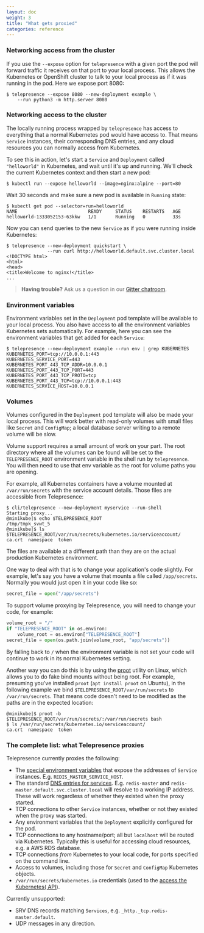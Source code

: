 ```yaml
---
layout: doc
weight: 3
title: "What gets proxied"
categories: reference
---
```


### Networking access from the cluster

If you use the `--expose` option for `telepresence` with a given port the pod will forward traffic it receives on that port to your local process.
This allows the Kubernetes or OpenShift cluster to talk to your local process as if it was running in the pod.
Here we expose port 8080:

```console
$ telepresence --expose 8080 --new-deployment example \
    --run python3 -m http.server 8080
```

### Networking access to the cluster

The locally running process wrapped by `telepresence` has access to everything that a normal Kubernetes pod would have access to.
That means `Service` instances, their corresponding DNS entries, and any cloud resources you can normally access from Kubernetes.

To see this in action, let's start a `Service` and `Deployment` called `"helloworld"` in Kubernetes, and wait until it's up and running.
We'll check the current Kubernetes context and then start a new pod:

```console
$ kubectl run --expose helloworld --image=nginx:alpine --port=80
```

Wait 30 seconds and make sure a new pod is available in `Running` state:

```console
$ kubectl get pod --selector=run=helloworld
NAME                          READY     STATUS    RESTARTS   AGE
helloworld-1333052153-63kkw   1/1       Running   0          33s
```

Now you can send queries to the new `Service` as if you were running inside Kubernetes:

```console
$ telepresence --new-deployment quickstart \
               --run curl http://helloworld.default.svc.cluster.local
<!DOCTYPE html>
<html>
<head>
<title>Welcome to nginx!</title>
...
```

> **Having trouble?** Ask us a question in our [Gitter chatroom](https://gitter.im/datawire/telepresence).

### Environment variables

Environment variables set in the `Deployment` pod template will be available to your local process.
You also have access to all the environment variables Kubernetes sets automatically.
For example, here you can see the environment variables that get added for each `Service`:

```console
$ telepresence --new-deployment example --run env | grep KUBERNETES
KUBERNETES_PORT=tcp://10.0.0.1:443
KUBERNETES_SERVICE_PORT=443
KUBERNETES_PORT_443_TCP_ADDR=10.0.0.1
KUBERNETES_PORT_443_TCP_PORT=443
KUBERNETES_PORT_443_TCP_PROTO=tcp
KUBERNETES_PORT_443_TCP=tcp://10.0.0.1:443
KUBERNETES_SERVICE_HOST=10.0.0.1
```

### Volumes

Volumes configured in the `Deployment` pod template will also be made your local process.
This will work better with read-only volumes with small files like `Secret` and `ConfigMap`; a local database server writing to a remote volume will be slow.

Volume support requires a small amount of work on your part.
The root directory where all the volumes can be found will be set to the `TELEPRESENCE_ROOT` environment variable in the shell run by `telepresence`.
You will then need to use that env variable as the root for volume paths you are opening.

For example, all Kubernetes containers have a volume mounted at `/var/run/secrets` with the service account details.
Those files are accessible from Telepresence:

```console
$ cli/telepresence --new-deployment myservice --run-shell
Starting proxy...
@minikube|$ echo $TELEPRESENCE_ROOT
/tmp/tmpk_svwt_5
@minikube|$ ls $TELEPRESENCE_ROOT/var/run/secrets/kubernetes.io/serviceaccount/
ca.crt  namespace  token
```

The files are available at a different path than they are on the actual production Kubernetes environment.

One way to deal with that is to change your application's code slightly.
For example, let's say you have a volume that mounts a file called `/app/secrets`.
Normally you would just open it in your code like so:


```python
secret_file = open("/app/secrets")
```

To support volume proxying by Telepresence, you will need to change your code, for example:

```python
volume_root = "/"
if "TELEPRESENCE_ROOT" in os.environ:
    volume_root = os.environ["TELEPRESENCE_ROOT"]
secret_file = open(os.path.join(volume_root, "app/secrets"))
```

By falling back to `/` when the environment variable is not set your code will continue to work in its normal Kubernetes setting.

Another way you can do this is by using the [proot](http://proot-me.github.io/) utility on Linux, which allows you to do fake bind mounts without being root.
For example, presuming you've installed `proot` (`apt install proot` on Ubuntu), in the following example we bind `$TELEPRESENCE_ROOT/var/run/secrets` to `/var/run/secrets`.
That means code doesn't need to be modified as the paths are in the expected location:

```console
@minikube|$ proot -b $TELEPRESENCE_ROOT/var/run/secrets/:/var/run/secrets bash
$ ls /var/run/secrets/kubernetes.io/serviceaccount/
ca.crt  namespace  token
```

### The complete list: what Telepresence proxies

Telepresence currently proxies the following:

* The [special environment variables](https://kubernetes.io/docs/user-guide/services/#environment-variables) that expose the addresses of `Service` instances.
  E.g. `REDIS_MASTER_SERVICE_HOST`.
* The standard [DNS entries for services](https://kubernetes.io/docs/user-guide/services/#dns).
  E.g. `redis-master` and `redis-master.default.svc.cluster.local` will resolve to a working IP address.
  These will work regardless of whether they existed when the proxy started.
* TCP connections to other `Service` instances, whether or not they existed when the proxy was started.
* Any environment variables that the `Deployment` explicitly configured for the pod.
* TCP connections to any hostname/port; all but `localhost` will be routed via Kubernetes.
  Typically this is useful for accessing cloud resources, e.g. a AWS RDS database.
* TCP connections *from* Kubernetes to your local code, for ports specified on the command line.
* Access to volumes, including those for `Secret` and `ConfigMap` Kubernetes objects.
* `/var/run/secrets/kubernetes.io` credentials (used to the [access the Kubernetes( API](https://kubernetes.io/docs/user-guide/accessing-the-cluster/#accessing-the-api-from-a-pod)).

Currently unsupported:

* SRV DNS records matching `Services`, e.g. `_http._tcp.redis-master.default`.
* UDP messages in any direction.
